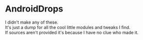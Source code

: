 # AndroidDrops

I didn't make any of these.<br>
It's just a dump for all the cool little modules and tweaks I find.<br>
If sources aren't provided it's because I have no clue who made it.
